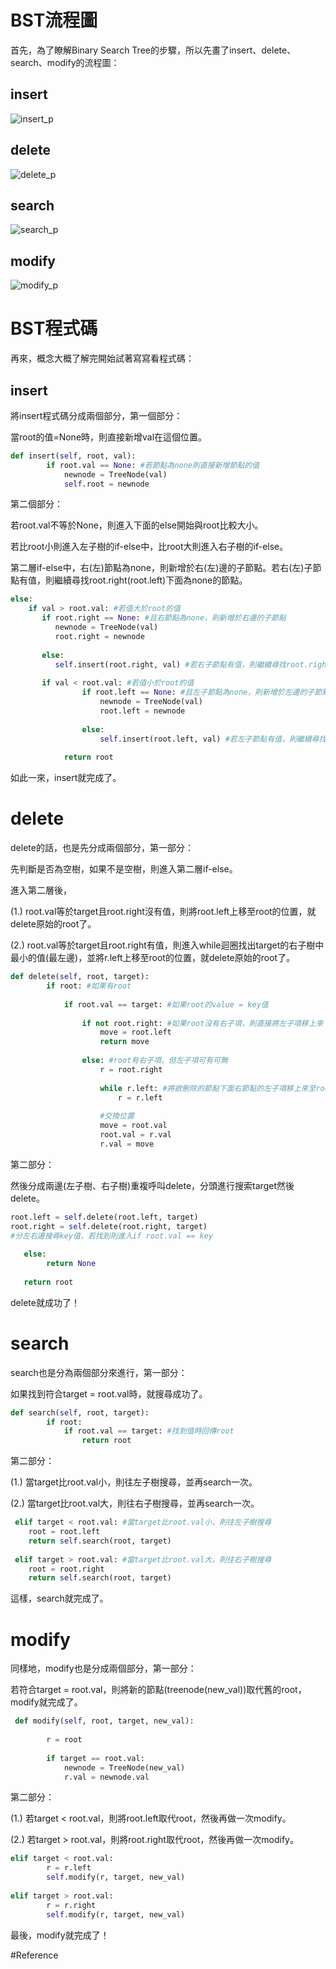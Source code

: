 # BST流程圖

首先，為了瞭解Binary Search Tree的步驟，所以先畫了insert、delete、search、modify的流程圖：

## insert

![insert_p]()

## delete

![delete_p]()

## search

![search_p]()

## modify

![modify_p]()

# BST程式碼

再來，概念大概了解完開始試著寫寫看程式碼：

## insert

將insert程式碼分成兩個部分，第一個部分：

當root的值=None時，則直接新增val在這個位置。

```Python
def insert(self, root, val):
        if root.val == None: #若節點為none則直接新增節點的值
            newnode = TreeNode(val)
            self.root = newnode
```

第二個部分：

若root.val不等於None，則進入下面的else開始與root比較大小。

若比root小則進入左子樹的if-else中，比root大則進入右子樹的if-else。

第二層if-else中，右(左)節點為none，則新增於右(左)邊的子節點。若右(左)子節點有值，則繼續尋找root.right(root.left)下面為none的節點。

```Python
else:
    if val > root.val: #若值大於root的值
       if root.right == None: #且右節點為none，則新增於右邊的子節點
          newnode = TreeNode(val)
          root.right = newnode
                    
       else:
          self.insert(root.right, val) #若右子節點有值，則繼續尋找root.right下面為none的節點
       
       if val < root.val: #若值小於root的值
                if root.left == None: #且左子節點為none，則新增於左邊的子節點
                    newnode = TreeNode(val)
                    root.left = newnode
                    
                else:
                    self.insert(root.left, val) #若左子節點有值，則繼續尋找root.left下面為none的節點
                    
            return root
```
如此一來，insert就完成了。

# delete
delete的話，也是先分成兩個部分，第一部分：

先判斷是否為空樹，如果不是空樹，則進入第二層if-else。

進入第二層後，

(1.) root.val等於target且root.right沒有值，則將root.left上移至root的位置，就delete原始的root了。

(2.) root.val等於target且root.right有值，則進入while迴圈找出target的右子樹中最小的值(最左邊)，並將r.left上移至root的位置，就delete原始的root了。

```Python
def delete(self, root, target):
        if root: #如果有root
            
            if root.val == target: #如果root的value = key值
                
                if not root.right: #如果root沒有右子項，則直接將左子項移上來
                    move = root.left
                    return move
                
                else: #root有右子項，但左子項可有可無
                    r = root.right
                    
                    while r.left: #將欲刪除的節點下面右節點的左子項移上來至root(右邊最左邊的節點為比root大中最小的值)
                        r = r.left
                        
                    #交換位置
                    move = root.val
                    root.val = r.val
                    r.val = move
```

第二部分：

然後分成兩邊(左子樹、右子樹)重複呼叫delete，分頭進行搜索target然後delete。

```Python
root.left = self.delete(root.left, target) 
root.right = self.delete(root.right, target)
#分左右邊搜尋key值，若找到則進入if root.val == key
            
   else:
        return None
        
   return root
```
delete就成功了！

# search
search也是分為兩個部分來進行，第一部分：

如果找到符合target = root.val時，就搜尋成功了。

```Python
def search(self, root, target):
        if root:
            if root.val == target: #找到值時回傳root
                return root
```

第二部分：

(1.) 當target比root.val小，則往左子樹搜尋，並再search一次。

(2.) 當target比root.val大，則往右子樹搜尋，並再search一次。
```Python
 elif target < root.val: #當target比root.val小，則往左子樹搜尋
    root = root.left
    return self.search(root, target)
                
 elif target > root.val: #當target比root.val大，則往右子樹搜尋
    root = root.right
    return self.search(root, target)
```
這樣，search就完成了。

# modify

同樣地，modify也是分成兩個部分，第一部分：

若符合target = root.val，則將新的節點(treenode(new_val))取代舊的root，modify就完成了。
```Python
 def modify(self, root, target, new_val): 
        
        r = root
        
        if target == root.val:
            newnode = TreeNode(new_val)
            r.val = newnode.val
```

第二部分：

(1.) 若target < root.val，則將root.left取代root，然後再做一次modify。

(2.) 若target > root.val，則將root.right取代root，然後再做一次modify。
```Python
elif target < root.val:
        r = r.left
        self.modify(r, target, new_val)
            
elif target > root.val:
        r = r.right
        self.modify(r, target, new_val)
```
最後，modify就完成了！

#Reference


